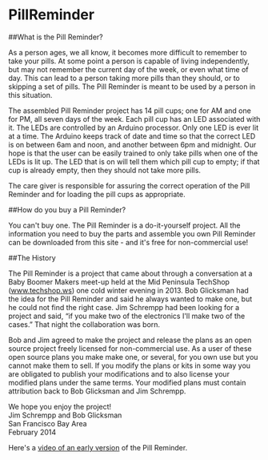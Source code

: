 # PillReminder
##What is the Pill Reminder?

As a person ages, we all know, it becomes more difficult to remember to take your pills. At some point a person is capable of living independently, but may not remember the current day of the week, or even what time of day. This can lead to a person taking more pills than they should, or to skipping a set of pills. The Pill Reminder is meant to be used by a person in this situation.

The assembled Pill Reminder project has 14 pill cups; one for AM and one for PM, all seven days of the week. Each pill cup has an LED associated with it. The LEDs are controlled by an Arduino processor. Only one LED is ever lit at a time. The Arduino keeps track of date and time so that the correct LED is on between 6am and noon, and another between 6pm and midnight. Our hope is that the user can be easily trained to only take pills when one of the LEDs is lit up. The LED that is on will tell them which pill cup to empty; if that cup is already empty, then they should not take more pills.

The care giver is responsible for assuring the correct operation of the Pill Reminder and for loading the pill cups as appropriate.

##How do you buy a Pill Reminder?

You can't buy one. The Pill Reminder is a do-it-yourself project. All the information you need to buy the parts and assemble you own Pill Reminder can be downloaded from this site - and it's free for non-commercial use!

##The History

The Pill Reminder is a project that came about through a conversation at a Baby Boomer Makers meet-up held at the Mid Peninsula TechShop (www.techshop.ws) one cold winter evening in 2013. Bob Glicksman had the idea for the Pill Reminder and said he always wanted to make one, but he could not find the right case. Jim Schrempp had been looking for a project and said, “if you make two of the electronics I'll make two of the cases.” That night the collaboration was born.

Bob and Jim agreed to make the project and release the plans as an open source project freely licensed for non-commercial use. As a user of these open source plans you make make one, or several, for you own use but you cannot make them to sell. If you modify the plans or kits in some way you are obligated to publish your modifications and to also license your modified plans under the same terms. Your modified plans must contain attribution back to Bob Glicksman and Jim Schrempp.


We hope you enjoy the project!  
Jim Schrempp and Bob Glicksman  
San Francisco Bay Area  
February 2014

Here's a [video of an early version](https://www.youtube.com/watch?v=8NOZzQJS1Nk) of the Pill Reminder.
